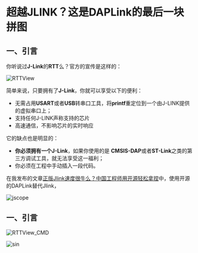 # 超越JLINK？这是DAPLink的最后一块拼图

## 一、引言

你听说过**J-Link**的**RTT**么？官方的宣传是这样的：

![RTTView](..\..\.\images\microlink\RTTView.jpg)

简单来说，只要拥有了**J-Link**，你就可以享受以下的便利：

- 无需占用**USART**或者**USB**转串口工具，将**printf**重定位到一个由J-LINK提供的虚拟串口上；
- 支持任何J-LINK声称支持的芯片
- 高速通信，不影响芯片的实时响应



它的缺点也是明显的：

- **你必须拥有一个J-Link**，如果你使用的是 **CMSIS-DAP**或者**ST-Link**之类的第三方调试工具，就无法享受这一福利；
- 你必须在工程中手动插入一段代码。



在我发布的文章[正版Jlink速度很牛么？中国工程师用开源轻松拿捏](https://mp.weixin.qq.com/s/ocaBIDV0DxBJwXpgW1X7OQ)中，使用开源的DAPLink替代Jlink，

![jscope](..\..\.\images\microlink\jscope.jpg)

## 一、引言



![RTTView_CMD](E:\software\MicroBoot\docs\images\microlink\RTTView_CMD.jpg)





![sin](E:\software\MicroBoot\docs\images\microlink\sin.jpg)

